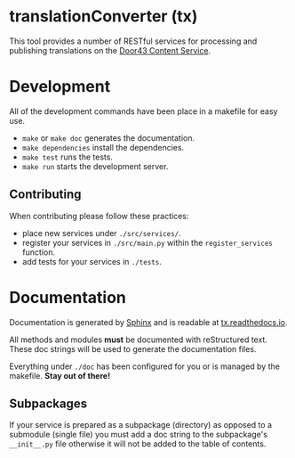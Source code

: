 # translationConverter (tx)

This tool provides a number of RESTful services for
processing and publishing translations on the [Door43 Content Service](https://git.door43.org).

# Development

All of the development commands have been place in a makefile for easy use.

* `make` or `make doc` generates the documentation.
* `make dependencies` install the dependencies.
* `make test` runs the tests.
* `make run` starts the development server.

## Contributing

When contributing please follow these practices:

* place new services under `./src/services/`.
* register your services in `./src/main.py` within the `register_services` function.
* add tests for your services in `./tests`.

# Documentation

Documentation is generated by [Sphinx](http://www.sphinx-doc.org) and is readable at [tx.readthedocs.io](http://tx.readthedocs.io/en/latest/index.html). 

All methods and modules **must** be documented with reStructured text.
These doc strings will be used to generate the documentation files.

Everything under `./doc` has been configured for you or is managed by the makefile.
**Stay out of there!**

## Subpackages

If your service is prepared as a subpackage (directory) as opposed to a submodule (single file)
you must add a doc string to the subpackage's `__init__.py` file otherwise it will not
be added to the table of contents.
